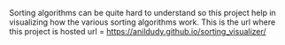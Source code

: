 Sorting algorithms can be quite hard to understand so this project help in visualizing how the various 
sorting algorithms work.
This is the url where this project is hosted
url = https://anildudy.github.io/sorting_visualizer/
